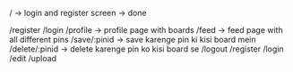 / -> login and register screen -> done


/register 
/login 
/profile -> profile page with boards 
/feed -> feed page with all different pins 
/save/:pinid -> save karenge pin ki kisi board mein 
/delete/:pinid -> delete karenge pin ko kisi board se 
/logout
/register 
/login 
/edit 
/upload